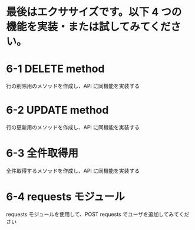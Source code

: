 # 最後はエクササイズです。以下 4 つの機能を実装・または試してみてください。

# 6-1 DELETE method
行の削除用のメソッドを作成し、API に同機能を実装する

# 6-2 UPDATE method  
行の更新用のメソッドを作成し、API に同機能を実装する

# 6-3 全件取得用
全件取得するメソッドを作成し、API に同機能を実装する

# 6-4 requests モジュール
requests モジュールを使用して、POST requests でユーザを追加してみてください
